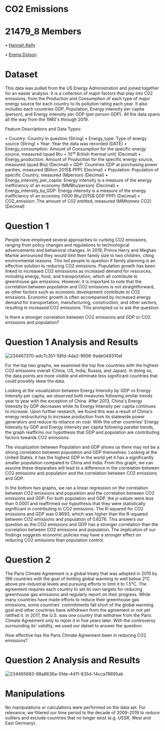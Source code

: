 # CO2 Emissions
# 21479_8 Members
• [Hannah Kelly](https://github.com/hannahkelly98765/MIST-4610-Tableau)

• [Emma Dolson](https://github.com/eld49325/EmmaDolson_MIST4610GroupProject2)

# Dataset

This data was pulled from the US Energy Administration and joined together for an easier analysis. It is a collection of major factors that play into C02 emissions, from the Production and Consumption of each type of major energy source for each country to its pollution rating each year. It also includes each countries GDP, Population, Energy intensity per capita (person), and Energy intensity per GDP (per person GDP). All the data spans all the way from the 1980's through 2019.

Feature Descriptions and Data Types:

• Country: Country in question (String) 
• Energy_type: Type of energy source (String) 
• Year: Year the data was recorded (DATE) 
• Energy_consumption: Amount of Consumption for the specific energy source, measured (quad Btu = 10¹⁵ British thermal unit) (Decimal) 
• Energy_production: Amount of Production for the specific energy source, measured (quad Btu) (Decimal) 
• GDP: Countries GDP at purchasing power parities, measured (Billion 2015$ PPP) (Decimal) 
• Population: Population of specific Country, measured (Mperson) (Decimal) 
• Energy_intensity_per_capita: Energy intensity is a measure of the energy inefficiency of an economy (MMBtu/person) (Decimal) 
• Energy_intensity_by_GDP: Energy intensity is a measure of the energy inefficiency of an economy (1000 Btu/2015$ GDP PPP) (Decimal) 
• CO2_emission: The amount of C02 emitted, measured (MMtonnes CO2) (Decimal) 

# Question 1

People have employed several approaches to curbing CO2 emissions, ranging from policy changes and regulations to technological advancements and behavioral changes. In 2019, Prince Harry and Meghan Markle announced they would limit their family size to two children, citing environmental reasons. This led people to question if family planning is an effective solution to reducing CO2 emissions. Population growth has been linked to increased CO2 emisssions as increased demand for resources, including energy, food, and transportation, which all contribute to greenhouse gas emissions. However, it is important to note that the correlation between population and CO2 emissions is not straightforward, as other factors such as economic development contribute to CO2 emissions. Economic growth is often accompanied by increased energy demand for transportation, manufacturing, construction, and other sectors, resulting in increased CO2 emissions. This prompted us to ask the question:

Is there a stronger correlation between CO2 emissions and GDP or CO2 emissions and population?

# Question 1 Analysis and Results

![234467370-adc7c351-58fd-4da2-9656-9ade049310af](https://user-images.githubusercontent.com/129444082/234468116-189e84c0-bfc7-4af2-acf0-2ce6ffaff57b.png)

For the top two graphs, we examined the top five countries with the highest CO2 emissions overall (China, US, India, Russia, and Japan). In doing so, the data points are more visible and eliminate less significant countries that could possibly skew the data.

Looking at the visualization between Energy Intensity by GDP vs Energy Intensity per capita, we observed both measures following similar trends year to year with the exception of China. After 2013, China's Energy Intensity by GDP decreases while its Energy Intensity per capita continues to increase. Upon further research, we found this was a result of China's energy restructuring to increase production from its statewide power generators and reduce its reliance on coal. With the other countries' Energy Intensity by GDP and Energy Intensity per capita following parallel trends, the graph reaffirms our hypothesis that GDP and population are contributing factors towards CO2 emissions.

The visualization between Population and GDP shows us there may not be a strong correlation between population and GDP themselves. Looking at the United States, it has the highest GDP in the world yet it has a significantly smaller population compared to China and India. From this graph, we can assume these disparaties will lead to a difference in the correlation between CO2 emissions and population and the correlation between CO2 emissions and GDP.

In the bottom two graphs, we ran a linear regression on the correlation between CO2 emissions and population and the correlation between CO2 emissions and GDP. For both population and GDP, the p-values were less than 0.0001 and reaffirmed our hypothesis that they were statistically significant in contributing to CO2 emissions. The R-squared for CO2 emissions and GDP was 0.8693, which was higher than the R-squared between CO2 emissions and population of 0.6276. This answers our question as the CO2 emissions and GDP has a stronger correlation than the correlation between CO2 emissions and population. The implication of our findings suggests economic policies may have a stronger effect on reducing CO2 emissions than population control.

# Question 2
The Paris Climate Agreement is a global treaty that was adopted in 2015 by 196 countries with the goal of limiting global warming to well below 2°C above pre-industrial levels and pursuing efforts to limit it to 1.5°C. The agreement requires each country to set its own targets for reducing greenhouse gas emissions and regularly report on their progress. While many countries have made efforts to reduce their greenhouse gas emissions, some countries' commitments fall short of the global warming goal and other countries have withdrawn from the agreement or not yet ratified it. In 2017, the U.S. was one country that withdrew from the Paris Climate Agreement only to rejoin it in five years later. With the controversy surrounding its' validity, we used our datset to answer the question:

How effective has the Paris Climate Agreement been in reducing CO2 emissions?

# Question 2 Analysis and Results
![234465683-88a8636a-5fde-4411-835d-14cca78895ab](https://user-images.githubusercontent.com/129444082/234468582-8770facf-634a-48ae-b1b6-64731acd1205.png)

# Manipulations
No manipulations or calculations were performed on the data set. For relevance, we filtered our time period to the decade of 2009-2019 to reduce outliers and exclude countries that no longer exist (e.g. USSR, West and East Germany).

